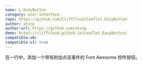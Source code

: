 ```yaml
---
name: L.EasyButton
category: user-interface
repo: https://github.com/CliffCloud/Leaflet.EasyButton
author: atstp
author-url: https://github.com/atstp
demo: https://cliffcloud.github.io/Leaflet.EasyButton/
compatible-v0:
compatible-v1: true
---
```


在一行中，添加一个带有附加点击事件的 Font Awesome 控件按钮。

